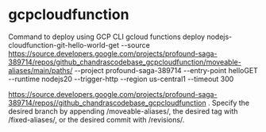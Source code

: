 # gcpcloudfunction

Command to deploy using GCP CLI
gcloud functions deploy nodejs-cloudfunction-git-hello-world-get 	--source https://source.developers.google.com/projects/profound-saga-389714/repos/github_chandrascodebase_gcpcloudfunction/moveable-aliases/main/paths/ --project profound-saga-389714 --entry-point helloGET --runtime nodejs20 --trigger-http --region us-central1 --timeout 300 
	
https://source.developers.google.com/projects/profound-saga-389714/repos//github_chandrascodebase_gcpcloudfunction
. Specify the desired branch by appending /moveable-aliases/<branchName>, the desired tag with /fixed-aliases/<tagName>, or the desired commit with /revisions/<commit>.
	